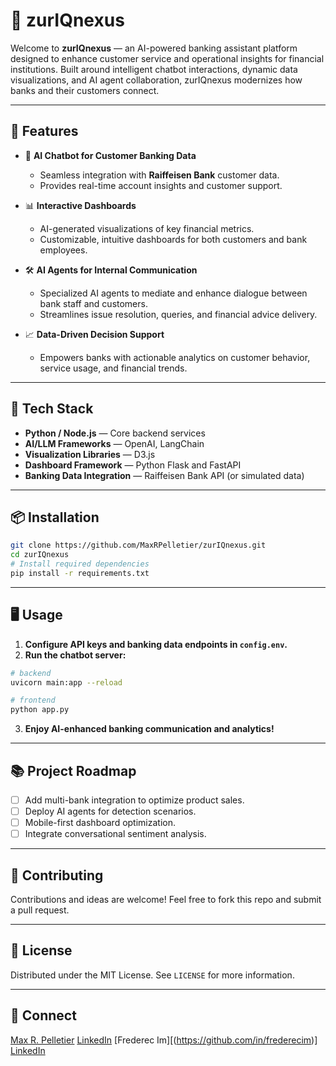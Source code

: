 # 🧠 zurIQnexus

Welcome to **zurIQnexus** — an AI-powered banking assistant platform designed to enhance customer service and operational insights for financial institutions. Built around intelligent chatbot interactions, dynamic data visualizations, and AI agent collaboration, zurIQnexus modernizes how banks and their customers connect.

---

## 📌 Features

- 🤖 **AI Chatbot for Customer Banking Data**
  - Seamless integration with **Raiffeisen Bank** customer data.
  - Provides real-time account insights and customer support.

- 📊 **Interactive Dashboards**
  - AI-generated visualizations of key financial metrics.
  - Customizable, intuitive dashboards for both customers and bank employees.

- 🛠️ **AI Agents for Internal Communication**
  - Specialized AI agents to mediate and enhance dialogue between bank staff and customers.
  - Streamlines issue resolution, queries, and financial advice delivery.

- 📈 **Data-Driven Decision Support**
  - Empowers banks with actionable analytics on customer behavior, service usage, and financial trends.

---

## 🚀 Tech Stack

- **Python / Node.js** — Core backend services
- **AI/LLM Frameworks** — OpenAI, LangChain
- **Visualization Libraries** — D3.js
- **Dashboard Framework** — Python Flask and FastAPI
- **Banking Data Integration** — Raiffeisen Bank API (or simulated data)

---

## 📦 Installation

```bash
git clone https://github.com/MaxRPelletier/zurIQnexus.git
cd zurIQnexus
# Install required dependencies
pip install -r requirements.txt
```

---

## 🖥️ Usage

1. **Configure API keys and banking data endpoints in `config.env`.**
2. **Run the chatbot server:**

```bash
# backend
uvicorn main:app --reload
```

```bash
# frontend
python app.py
```

3. **Enjoy AI-enhanced banking communication and analytics!**

---

## 📚 Project Roadmap

- [ ] Add multi-bank integration to optimize product sales.
- [ ] Deploy AI agents for detection scenarios.
- [ ] Mobile-first dashboard optimization.
- [ ] Integrate conversational sentiment analysis.

---

## 🤝 Contributing

Contributions and ideas are welcome! Feel free to fork this repo and submit a pull request.

---

## 📄 License

Distributed under the MIT License. See `LICENSE` for more information.

---

## 🔗 Connect
[Max R. Pelletier](https://github.com/MaxRPelletier)
[LinkedIn](https://www.linkedin.com/in/maxrpelletier/)
[Frederec Im][(https://github.com/in/frederecim)]
[LinkedIn](https://www.linkedin.com/in/frederecim/)
